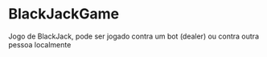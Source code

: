 # BlackJackGame
Jogo de BlackJack, pode ser jogado contra um bot (dealer) ou contra outra pessoa localmente
